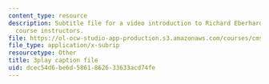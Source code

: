 ```yaml
---
content_type: resource
description: Subtitle file for a video introduction to Richard Eberhardt, one of the
  course instructors.
file: https://ol-ocw-studio-app-production.s3.amazonaws.com/courses/cms-611j-creating-video-games-fall-2014/dcec54d6be6d5861862633633acd74fe_HpACiptk990.srt
file_type: application/x-subrip
resourcetype: Other
title: 3play caption file
uid: dcec54d6-be6d-5861-8626-33633acd74fe
---
```

